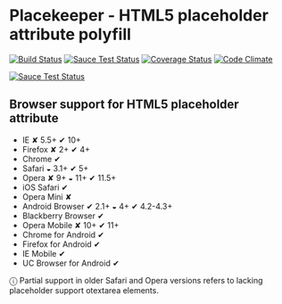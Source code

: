 # Placekeeper - HTML5 placeholder attribute polyfill

[![Build Status](https://travis-ci.org/kristerkari/placekeeper.svg?branch=master)](https://travis-ci.org/kristerkari/placekeeper) [![Sauce Test Status](https://saucelabs.com/buildstatus/kristerkari)](https://saucelabs.com/u/kristerkari)
[![Coverage Status](https://coveralls.io/repos/kristerkari/placekeeper/badge.svg?branch=master)](https://coveralls.io/r/kristerkari/placekeeper?branch=master) [![Code Climate](https://codeclimate.com/github/kristerkari/placekeeper/badges/gpa.svg)](https://codeclimate.com/github/kristerkari/placekeeper)

[![Sauce Test Status](https://saucelabs.com/browser-matrix/kristerkari.svg)](https://saucelabs.com/u/kristerkari)

## Browser support for HTML5 placeholder attribute

- IE ✘ 5.5+ ✔ 10+
- Firefox ✘ 2+ ✔ 4+
- Chrome ✔
- Safari ◒ 3.1+ ✔ 5+
- Opera ✘ 9+ ◒ 11+ ✔ 11.5+
- iOS Safari ✔
- Opera Mini ✘
- Android Browser ✔ 2.1+ ◒ 4+ ✔ 4.2-4.3+
- Blackberry Browser ✔
- Opera Mobile ✘ 10+ ✔ 11+
- Chrome for Android ✔
- Firefox for Android ✔
- IE Mobile ✔
- UC Browser for Android ✔

ⓘ  Partial support in older Safari and Opera versions refers to lacking placeholder support otextarea elements.
